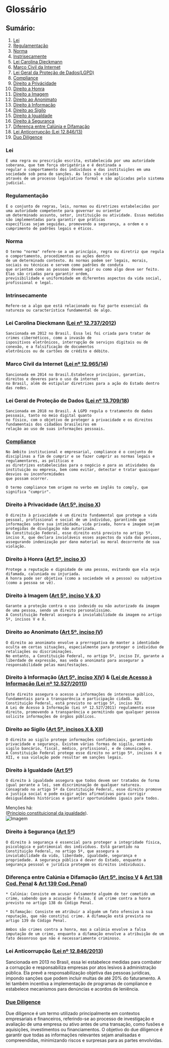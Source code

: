 # Glossário

## Sumário:
1. [Lei](#lei)
2. [Regulamentação](#regulamentação)
3. [Norma](#norma)
4. [Instrisecamente](#intrinsecamente)
5. [Lei Carolina Dieckmann](#lei-carolina-dieckmann-lei-nº-127372012)
6. [Marco Civil da Internet](#marco-civil-da-internet-lei-nº-1296514)
7. [Lei Geral da Proteção de Dados(LGPD)](#lei-geral-de-proteção-de-dados-lei-nº-1370918)
8. [Compliance](#compliance)
9. [Direito a Privácidade](#direito-à-privacidade-art-5º-inciso-x)
10. [Direito a Honra](#direito-à-honra-art-5º-inciso-x)
11. [Direito a Imagem](#direito-à-imagem-art-5º-inciso-v--x)
12. [Direito ao Anonimato](#direito-ao-anonimato-art-5º-inciso-iv)
13. [Direito à Informação](#direito-à-informação-art-5º-inciso-xiv--lei-de-acesso-à-informação-lei-nº-125272011)
14. [Direito ao Sigilo](#direito-ao-sigilo-art-5º-incisos-x--xii)
15. [Direito à Igualdade](#direito-à-igualdade-art-5º)
16. [Direito à Segurança](#direito-à-segurança-art-5º)
17. [Diferença entre Calúnia e Difamação](#diferença-entre-calúnia-e-difamação-art-5º-inciso-v--art-138-cod-penal--art-139-cod-penal)
18. [Lei Anticorrupção (Lei 12.846/13)](#lei-anticorrupção-lei-nº-128462013)
19. [Duo Diligence](#due-diligence)

### Lei
    É uma regra ou prescrição escrita, estabelecida por uma autoridade soberana, que tem força obrigatória e é destinada a 
    regular o comportamento dos indivíduos e das instituições em uma sociedade sob pena de sanções. As leis são criadas 
    através de um processo legislativo formal e são aplicadas pelo sistema judicial. 

### Regulamentação
    É o conjunto de regras, leis, normas ou diretrizes estabelecidas por uma autoridade competente para governar ou orientar 
    um determinado assunto, setor, instituição ou atividade. Essas medidas são implementadas para garantir que práticas 
    específicas sejam seguidas, promovendo a segurança, a ordem e o cumprimento de padrões legais e éticos.

### Norma
    O termo "norma" refere-se a um princípio, regra ou diretriz que regula o comportamento, procedimentos ou ações dentro
    de um determinado contexto. As normas podem ser legais, morais, sociais ou técnicas e servem como padrões de conduta 
    que orientam como as pessoas devem agir ou como algo deve ser feito. Elas são criadas para garantir ordem, 
    previsibilidade e uniformidade em diferentes aspectos da vida social, profissional e legal.

### Intrinsecamente
    Refere-se a algo que está relacionado ou faz parte essencial da natureza ou característica fundamental de algo.

### Lei Carolina Dieckmann ([Lei nº 12.737/2012](https://www.planalto.gov.br/ccivil_03/_ato2011-2014/2012/lei/l12737.htm))
    Sancionada em 2012 no Brasil. Essa lei foi criada para tratar de crimes cibernéticos, como a invasão de 
    ispositivos eletrônicos, interrupção de serviços digitais ou de conexão, e a falsificação de documentos 
    eletrônicos ou de cartões de crédito e débito. 

### Marco Civil da Internet ([Lei nº 12.965/14](https://www.planalto.gov.br/ccivil_03/_ato2011-2014/2014/lei/l12965.htm))
    Sancionada em 2014 no Brasil.Estabelece princípios, garantias, direitos e deveres para o uso da internet
    no Brasil, além de estipular diretrizes para a ação do Estado dentro das redes.
    
### Lei Geral de Proteção de Dados ([Lei nº 13.709/18](https://www.planalto.gov.br/ccivil_03/_ato2015-2018/2018/lei/L13709.htm))
    Sancionada em 2018 no Brasil. A LGPD regula o tratamento de dados pessoais, tanto no meio digital quanto
    no físico, com o objetivo de proteger a privacidade e os direitos fundamentais dos cidadãos brasileiros em 
    relação ao uso de suas informações pessoais.

### [Compliance](https://fia.com.br/blog/compliance/)
    No âmbito institucional e empresarial, compliance é o conjunto de disciplinas a fim de cumprir e se fazer cumprir as normas legais e regulamentares, as políticas e
    as diretrizes estabelecidas para o negócio e para as atividades da instituição ou empresa, bem como evitar, detectar e tratar quaisquer desvios ou inconformidades
    que possam ocorrer.

    O termo compliance tem origem no verbo em inglês to comply, que significa "cumprir".

### Direito à Privacidade ([Art 5º, inciso X](https://constituicao.stf.jus.br/dispositivo/cf-88-parte-1-titulo-2-capitulo-1-artigo-5))
    O direito à privacidade é um direito fundamental que protege a vida pessoal, profissional e social de um indivíduo, garantindo que informações sobre sua intimidade, vida privada, honra e imagem sejam protegidas de divulgação não autorizada. 
    Na Constituição Federal, esse direito está previsto no artigo 5º, inciso X, que declara invioláveis esses aspectos da vida das pessoas, assegurando indenização por dano material ou moral decorrente de sua violação.

### Direito à Honra ([Art 5º, inciso X](https://constituicao.stf.jus.br/dispositivo/cf-88-parte-1-titulo-2-capitulo-1-artigo-5))
    Protege a reputação e dignidade de uma pessoa, evitando que ela seja difamada, caluniada ou injuriada. 
    A honra pode ser objetiva (como a sociedade vê a pessoa) ou subjetiva (como a pessoa se vê).

### Direito à Imagem ([Art 5º, inciso V & X](https://constituicao.stf.jus.br/dispositivo/cf-88-parte-1-titulo-2-capitulo-1-artigo-5))
    Garante a proteção contra o uso indevido ou não autorizado da imagem de uma pessoa, sendo um direito personalíssimo. 
    A Constituição Federal assegura a inviolabilidade da imagem no artigo 5º, incisos V e X.

### Direito ao Anonimato ([Art 5º, inciso IV](https://constituicao.stf.jus.br/dispositivo/cf-88-parte-1-titulo-2-capitulo-1-artigo-5))
    O direito ao anonimato envolve a prerrogativa de manter a identidade oculta em certas situações, especialmente para proteger o indivíduo de retaliações ou discriminações. 
    No entanto, a Constituição Federal, no artigo 5º, inciso IV, garante a liberdade de expressão, mas veda o anonimato para assegurar a responsabilidade pelas manifestações.

### Direito à Informação ([Art 5º, inciso XIV](https://constituicao.stf.jus.br/dispositivo/cf-88-parte-1-titulo-2-capitulo-1-artigo-5)) & ([Lei de Acesso à Informação (Lei nº 12.527/2011)](https://www.planalto.gov.br/ccivil_03/_ato2011-2014/2011/lei/l12527.htm))
    Este direito assegura o acesso a informações de interesse público, fundamentais para a transparência e participação cidadã. Na Constituição Federal, está previsto no artigo 5º, inciso XIV. 
    A Lei de Acesso à Informação (Lei nº 12.527/2011) regulamenta esse direito, promovendo a transparência e permitindo que qualquer pessoa solicite informações de órgãos públicos.

### Direito ao Sigilo ([Art 5º, incisos X & XII](https://constituicao.stf.jus.br/dispositivo/cf-88-parte-1-titulo-2-capitulo-1-artigo-5))
    O direito ao sigilo protege informações confidenciais, garantindo privacidade e segurança. Existem várias formas de sigilo, como o sigilo bancário, fiscal, médico, profissional, e de comunicações. 
    A Constituição Federal protege esse direito no artigo 5º, incisos X e XII, e sua violação pode resultar em sanções legais.

### Direito à Igualdade ([Art 5º](https://constituicao.stf.jus.br/dispositivo/cf-88-parte-1-titulo-2-capitulo-1-artigo-5))
    O direito à igualdade assegura que todos devem ser tratados de forma igual perante a lei, sem discriminação de qualquer natureza. 
    Consagrado no artigo 5º da Constituição Federal, esse direito promove a justiça social e pode exigir ações afirmativas para corrigir desigualdades históricas e garantir oportunidades iguais para todos.
Menções há:  
    ([Principio constituicional da igualdade](https://www.jusbrasil.com.br/noticias/principio-constitucional-da-igualdade/2803750)).  
    ![Imagem](Uteis/igualdade-e-equidade.png "Igualdade e equidade – Charge de autoria desconhecida")

### Direito à Segurança ([Art 5º](https://constituicao.stf.jus.br/dispositivo/cf-88-parte-1-titulo-2-capitulo-1-artigo-5))
    O direito à segurança é essencial para proteger a integridade física, psicológica e patrimonial dos indivíduos. Está garantido na Constituição Federal, no artigo 5º, que assegura a
    inviolabilidade da vida, liberdade, igualdade, segurança e propriedade. A segurança pública é dever do Estado, enquanto a segurança pessoal e jurídica protegem os direitos individuais.

### Diferença entre Calúnia e Difamação ([Art 5º, inciso V](https://www.planalto.gov.br/ccivil_03/constituicao/constituicao.htm) & [Art 138 Cod. Penal](https://corpus927.enfam.jus.br/legislacao/cp-40#art-138) & [Art 139 Cod. Penal](https://corpus927.enfam.jus.br/legislacao/cp-40#art-139))
    * Calúnia: Consiste em acusar falsamente alguém de ter cometido um crime, sabendo que a acusação é falsa. É um crime contra a honra previsto no artigo 138 do Código Penal.

    * Difamação: Consiste em atribuir a alguém um fato ofensivo à sua reputação, que não constitui crime. A difamação está prevista no artigo 139 do Código Penal. 

    Ambos são crimes contra a honra, mas a calúnia envolve a falsa imputação de um crime, enquanto a difamação envolve a atribuição de um fato desonroso que não é necessariamente criminoso.

### Lei Anticorrupção ([Lei nº 12.846/2013](https://www.planalto.gov.br/ccivil_03/_ato2011-2014/2013/lei/l12846.htm))
Sancionada em 2013 no Brasil, essa lei estabelece medidas para combater a corrupção e responsabiliza empresas por atos lesivos à administração pública. Ela prevê a responsabilização objetiva das pessoas jurídicas, impondo sanções que podem incluir multas de até 20% do faturamento. A lei também incentiva a implementação de programas de compliance e estabelece mecanismos para denúncias e acordos de leniência.


### [Due Diligence](https://fia.com.br/blog/due-diligence/)
Due diligence é um termo utilizado principalmente em contextos empresariais e financeiros, referindo-se ao processo de investigação e avaliação de uma empresa ou ativo antes de uma transação, como fusões e aquisições, investimentos ou financiamentos. O objetivo do due diligence é garantir que todas as informações relevantes sejam analisadas e compreendidas, minimizando riscos e surpresas para as partes envolvidas.